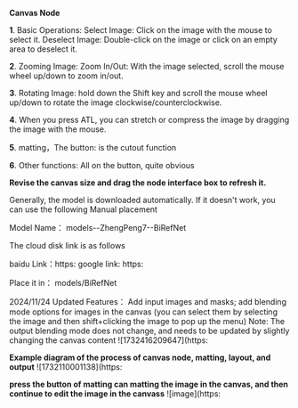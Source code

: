 
**Canvas Node**

**1**. Basic Operations:
Select Image: Click on the image with the mouse to select it.
Deselect Image: Double-click on the image or click on an empty area to deselect it.

**2**. Zooming Image:
Zoom In/Out: With the image selected, scroll the mouse wheel up/down to zoom in/out.

**3**. Rotating Image:
hold down the Shift key and scroll the mouse wheel up/down to rotate the image clockwise/counterclockwise.

**4**. When you press ATL, you can stretch or compress the image by dragging the image with the mouse.

**5**. matting，The button:  is the cutout function

**6**. Other functions:
All on the button, quite obvious

**Revise the canvas size and drag the node interface box to refresh it.**

Generally, the model is downloaded automatically. If it doesn't work, you can use the following
Manual placement

Model Name： models--ZhengPeng7--BiRefNet

The cloud disk link is as follows

baidu Link：https:
google link: https:

Place it in： models/BiRefNet

2024/11/24 Updated Features：
Add input images and masks; add blending mode options for images in the canvas (you can select them by selecting the image and then shift+clicking the image to pop up the menu)
Note: The output blending mode does not change, and needs to be updated by slightly changing the canvas content
![1732416209647](https:


**Example diagram of the process of canvas node, matting, layout, and output**
![1732110001138](https:


**press the button of matting can matting the image in the canvas, and then continue to edit the image in the canvass**
![image](https:

